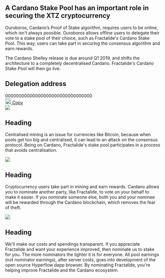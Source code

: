 <div class="row">
    <div class="col-lg-offset-3 col-lg-6 col-sm-offset-2 col-sm-8 col-xs-12">
        <div class="text-center">
            <h2 class="sub_heading_blue">A Cardano Stake Pool has an important role in securing the XTZ cryptocurrency</h2>
            <p>
                Ouroboros, Cardano’s Proof of Stake algorithm, requires users to be online, which isn't always possible. Ouroboros allows offline users to delegate their vote to a stake pool of their choice, such as Fractalide's Cardano Stake Pool. This way, users can take part in securing the consensus algorithm and earn rewards.
            </p>
            <p>
                The Cardano Shelley release is due around Q1 2019, and shifts the architecture to a completely decentralised Cardano. Fractalide's Cardano Stake Pool will then go live.
            </p>
        </div>
    </div>
</div>
<div class="row">
    <div class="col-lg-offset-2 col-lg-8 col-xs-12 text-center">
        <div class="blue_box">
            <h2 class="sub_heading_blue">Delegation address</h2>
            <div class="row white_box">
                <div class="col-xs-8 text-left">
                    <span id="delegationAddress">00000000000000000000000000000000<span>                    
                </div>
                <div class="col-xs-4 text-right">
                    <a class="copy" href="#" onclick="javascript:copyToClipboard('delegationAddress',event);">
                        <img src="/img/stake-pools/copy.png" width="19px">
                        Copy
                    </a>
                </div>
            </div>
        </div>
    </div>
</div>
<div class="row">
    <div class="col-lg-4 col-xs-12 text-center">
        <img class="cardano_icon" src="/img/stake-pools/algorithm-min.png">
        <h2 class="sub_heading_blue">Heading</h2>
        <p>
            Centralised mining is an issue for currencies like Bitcoin, because when pools get too big and centralised, it can lead to an attack on the consensus protocol. Being on Cardano, Fractalide's stake pool participates in a process that avoids centralisation.
        </p>
    </div>
    <div class="col-lg-4 col-xs-12 text-center">
        <img class="cardano_icon" src="/img/stake-pools/reward-min.png">
        <h2 class="sub_heading_blue">Heading</h2>
        <p>
            Cryptocurrency users take part in mining and earn rewards. Cardano allows you to nominate another party, like Fractalide, to vote on your behalf to make it easier. If you nominate someone else, both you and your nominee will be rewarded through the Cardano blockchain, which removes the fear of theft.
        </p>
    </div>
    <div class="col-lg-4 col-xs-12 text-center">
        <img class="cardano_icon" src="/img/stake-pools/earnings-min.png">
        <h2 class="sub_heading_blue">Heading</h2>
        <p>
            We'll make our costs and spendings transparent. If you appreciate Fractalide and want your experience improved, then nominate us to stake for you. The more nominators the lighter it is for everyone. All pool earnings (not nominator earnings), after server costs, goes into development of the open source Hyperflow dapp browser. By nominating Fractalide, you're helping improve Fractalide and the Cardano ecosystem.
        </p>
    </div>
</div>
